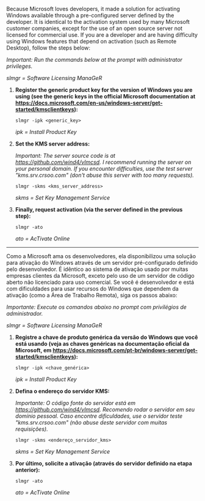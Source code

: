 Because Microsoft loves developers, it made a solution for activating Windows available through a pre-configured server defined by the developer. It is identical to the activation system used by many Microsoft customer companies, except for the use of an open source server not licensed for commercial use. If you are a developer and are having difficulty using Windows features that depend on activation (such as Remote Desktop), follow the steps below:

_Important: Run the commands below at the prompt with administrator privileges._

_slmgr = Software Licensing ManaGeR_

1. __Register the generic product key for the version of Windows you are using (see the generic keys in the official Microsoft documentation at <https://docs.microsoft.com/en-us/windows-server/get-started/kmsclientkeys>):__

       slmgr -ipk <generic_key>

   _ipk = Install Product Key_
   
2. __Set the KMS server address:__

   _Important: The server source code is at <https://github.com/wind4/vlmcsd>. I recommend running the server on your personal domain. If you encounter difficulties, use the test server "kms.srv.crsoo.com" (don't abuse this server with too many requests)._

       slmgr -skms <kms_server_address>

   _skms = Set Key Management Service_

3. __Finally, request activation (via the server defined in the previous step):__

       slmgr -ato

   _ato = AcTivate Online_

-----------------------------

Como a Microsoft ama os desenvolvedores, ela disponibilizou uma solução para ativação do Windows através de um servidor pré-configurado definido pelo desenvolvedor. É idêntico ao sistema de ativação usado por muitas empresas clientes da Microsoft, exceto pelo uso de um servidor de código aberto não licenciado para uso comercial. Se você é desenvolvedor e está com dificuldades para usar recursos do Windows que dependem da ativação (como a Área de Trabalho Remota), siga os passos abaixo:

_Importante: Execute os comandos abaixo no prompt com privilégios de administrador._

_slmgr = Software Licensing ManaGeR_

1. __Registre a chave de produto genérica da versão do Windows que você está usando (veja as chaves genéricas na documentação oficial da Microsoft, em <https://docs.microsoft.com/pt-br/windows-server/get-started/kmsclientkeys>):__

       slmgr -ipk <chave_genérica>

   _ipk = Install Product Key_

2. __Defina o endereço do servidor KMS:__

   _Importante: O código fonte do servidor está em <https://github.com/wind4/vlmcsd>. Recomendo rodar o servidor em seu domínio pessoal. Caso encontre dificuldades, use o servidor teste "kms.srv.crsoo.com" (não abuse deste servidor com muitas requisições)._

       slmgr -skms <endereço_servidor_kms>

   _skms = Set Key Management Service_

3. __Por último, solicite a ativação (através do servidor definido na etapa anterior):__

       slmgr -ato

   _ato = AcTivate Online_
